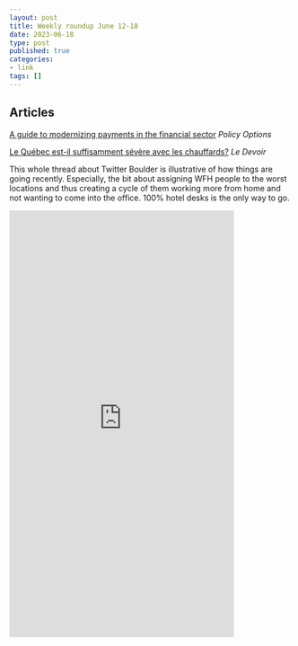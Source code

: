 ```yaml
---
layout: post
title: Weekly roundup June 12-18
date: 2023-06-18
type: post
published: true
categories:
- link
tags: []
---
```



## Articles

[A guide to modernizing payments in the financial sector](https://policyoptions.irpp.org/magazines/may-2023/modernizing-payments-consumers/ "A guide to modernizing payments in the financial sector. By Brigit Carroll") *Policy Options*

[Le Québec est-il suffisamment sévère avec les chauffards?](https://www.ledevoir.com/societe/transports-urbanisme/791064/securite-routiere-le-quebec-sanctionne-t-il-suffisamment-les-infractions-de-la-route "Le Québec est-il suffisamment sévère avec les chauffards? by Stéphane Baillargeon") *Le Devoir*

This whole thread about Twitter Boulder is illustrative of how things are going recently. Especially, the bit about assigning WFH people to the worst locations and thus creating a cycle of them working more from home and not wanting to come into the office. 100% hotel desks is the only way to go.
<iframe src="https://mastodon.social/@rodhilton/110561579833908574/embed" class="mastodon-embed" style="max-width: 100%; border: 0" width="400" height="760" allowfullscreen="allowfullscreen"></iframe>
